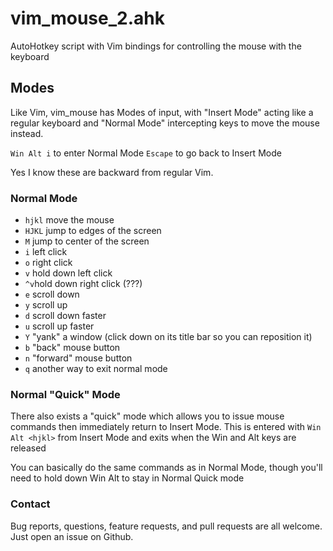 # vim\_mouse\_2.ahk
AutoHotkey script with Vim bindings for controlling the mouse with the keyboard

## Modes
Like Vim, vim\_mouse has Modes of input, with "Insert Mode" acting like a regular keyboard
and "Normal Mode" intercepting keys to move the mouse instead.

`Win Alt i` to enter Normal Mode
`Escape` to go back to Insert Mode

Yes I know these are backward from regular Vim.

### Normal Mode

- `hjkl` move the mouse
- `HJKL` jump to edges of the screen
- `M` jump to center of the screen
- `i` left click
- `o` right click
- `v` hold down left click
- `^v`hold down right click (???)
- `e` scroll down
- `y` scroll up
- `d` scroll down faster
- `u` scroll up faster
- `Y` "yank" a window (click down on its title bar so you can reposition it)
- `b` "back" mouse button
- `n` "forward" mouse button
- `q` another way to exit normal mode

### Normal "Quick" Mode

There also exists a "quick" mode which allows you to issue mouse commands then immediately
return to Insert Mode. This is entered with `Win Alt <hjkl>` from Insert Mode and exits when
the Win and Alt keys are released

You can basically do the same commands as in Normal Mode, though you'll need to hold down
Win Alt to stay in Normal Quick mode

### Contact

Bug reports, questions, feature requests, and pull requests are all welcome.
Just open an issue on Github.
